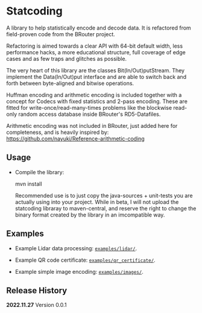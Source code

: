 Statcoding
==========

A library to help statistically encode and decode data. It is refactored from field-proven code from the BRouter project.

Refactoring is aimed towards a clear API with 64-bit default width, less performance hacks, a more educational structure, full coverage of edge cases and as few traps and glitches as possible.

The very heart of this library are the classes Bit(In/Out)putStream. They implement the Data(In/Out)put interface and are able to switch back and forth between byte-aligned and bitwise operations.

Huffman encoding and arithmetic encoding is included together with a concept for Codecs with fixed statistics and 2-pass encoding. These are fitted for write-once/read-many-times problems like the blockwise read-only random access database inside BRouter's RD5-Datafiles.

Arithmetic encoding was not included in BRouter, just added here for completeness, and is heavily inspired by: https://github.com/nayuki/Reference-arithmetic-coding


Usage
-----

 - Compile the library:

   mvn install

   Recommended use is to just copy the java-sources + unit-tests you are actually using into your project.
   While in beta, I will not upload the statcoding libraray to maven-central, and reserve the right to change
   the binary format created by the library in an imcompatible way.


Examples
--------

 -  Example Lidar data processing:  [`examples/lidar/`](examples/lidar/).

 -  Example QR code certificate:  [`examples/qr_certificate/`](examples/qr_certificate/).

 -  Example simple image encoding:  [`examples/images/`](examples/images/).


Release History
---------------

**2022.11.27** Version 0.0.1

